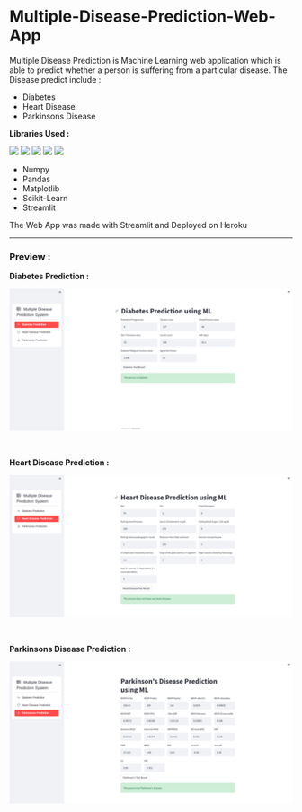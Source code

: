 # Multiple-Disease-Prediction-Web-App
Multiple Disease Prediction is Machine Learning web application which is able to predict whether a person is suffering from a particular disease. 
The Disease predict include :
- Diabetes
- Heart Disease
- Parkinsons Disease

**Libraries Used :** 
<p>
<img height=50 src="https://user-images.githubusercontent.com/67586773/105040771-43887300-5a88-11eb-9f01-bee100b9ef22.png">
<img height=50 src="https://upload.wikimedia.org/wikipedia/commons/thumb/2/22/Pandas_mark.svg/1200px-Pandas_mark.svg.png">
<img height=40 src="https://upload.wikimedia.org/wikipedia/commons/8/84/Matplotlib_icon.svg">
<img height=40 src="https://upload.wikimedia.org/wikipedia/commons/0/05/Scikit_learn_logo_small.svg">
<img height=30 src="https://streamlit.io/images/brand/streamlit-mark-color.svg"></p>

- Numpy 
- Pandas
- Matplotlib
- Scikit-Learn 
- Streamlit


The Web App was made with Streamlit and Deployed on Heroku

---

### Preview :

**Diabetes Prediction :**

![](./images/diabetes.png)

<br>

**Heart Disease Prediction :**

![](./images/heart.png)

<br>

**Parkinsons Disease Prediction :**

![](./images/parkinson.png)

<br>